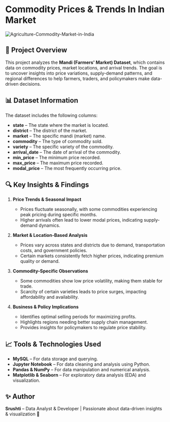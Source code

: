 # Commodity Prices & Trends In Indian Market
![Agriculture-Commodity-Market-in-India](https://github.com/user-attachments/assets/14de6a01-f998-4942-aff8-cc71e9137e32)

## 📌 Project Overview
This project analyzes the **Mandi (Farmers' Market) Dataset**, which contains data on commodity prices, market locations, and arrival trends. The goal is to uncover insights into price variations, supply-demand patterns, and regional differences to help farmers, traders, and policymakers make data-driven decisions.

## 📊 Dataset Information
The dataset includes the following columns:
- **state** – The state where the market is located.
- **district** – The district of the market.
- **market** – The specific mandi (market) name.
- **commodity** – The type of commodity sold.
- **variety** – The specific variety of the commodity.
- **arrival_date** – The date of arrival of the commodity.
- **min_price** – The minimum price recorded.
- **max_price** – The maximum price recorded.
- **modal_price** – The most frequently occurring price.

## 🔍 Key Insights & Findings
1. **Price Trends & Seasonal Impact**
   - Prices fluctuate seasonally, with some commodities experiencing peak pricing during specific months.
   - Higher arrivals often lead to lower modal prices, indicating supply-demand dynamics.
   
2. **Market & Location-Based Analysis**
   - Prices vary across states and districts due to demand, transportation costs, and government policies.
   - Certain markets consistently fetch higher prices, indicating premium quality or demand.
   
3. **Commodity-Specific Observations**
   - Some commodities show low price volatility, making them stable for trade.
   - Scarcity of certain varieties leads to price surges, impacting affordability and availability.
   
4. **Business & Policy Implications**
   - Identifies optimal selling periods for maximizing profits.
   - Highlights regions needing better supply chain management.
   - Provides insights for policymakers to regulate price stability.

## 📈 Tools & Technologies Used

- **MySQL** – For data storage and querying.
- **Jupyter Notebook** – For data cleaning and analysis using Python.
- **Pandas & NumPy** – For data manipulation and numerical analysis.
- **Matplotlib & Seaborn** – For exploratory data analysis (EDA) and visualization.


## ✨ Author
**Srushti** – Data Analyst & Developer | Passionate about data-driven insights & visualization 🚀

